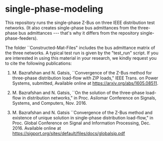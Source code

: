 # single-phase-modeling
This repository runs the single-phase Z-Bus on three IEEE distribution test networks. (It also creates single-phase bus admittances from the three-phase bus admittances --- that's why it differs from the repository single-phase-feeders). 

The folder ``Constructed-Mat-Files" includes the bus admittance matrix of the three networks.  A typical test run is given by the "test_run" script. If you are interested in using this material in your research, we kindly request you to cite the following publications:

1) M. Bazrafshan and N. Gatsis, ``Convergence of the Z-Bus method for three-phase distribution load-flow with ZIP loads," IEEE Trans. on Power Systems, submitted, Available online at https://arxiv.org/abs/1605.08511. 

2) M. Bazrafshan and N. Gatsis, ``On the solution of the three-phase load-flow in distribution networks," in Proc. Asilomar Conference on Signals, Systems, and Computers,  Nov. 2016.

3) M. Bazrafshan and N. Gatsis ``Convergence of the Z-Bus method and existence of unique solution in single-phase distribution
load-flow," in Proc. Global Conference on Signal and Information Processing, Dec. 2016.  Available online at https://sigport.org/sites/default/files/docs/globalsip.pdf


